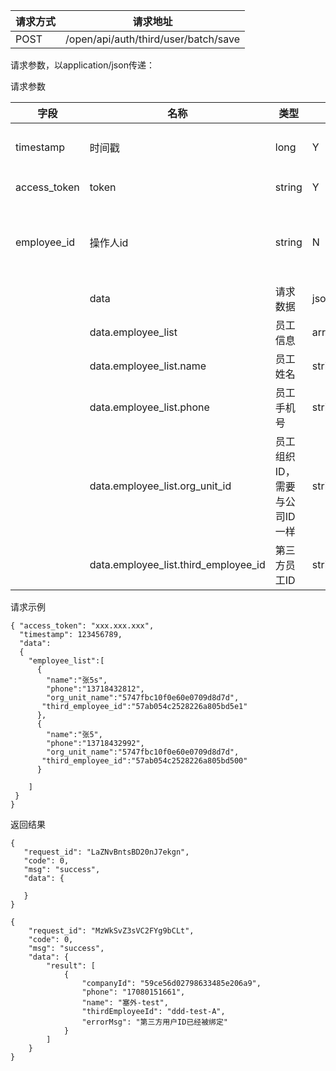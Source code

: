 | 请求方式 | 请求地址 |
| --- | --- |
| POST | /open/api/auth/third/user/batch/save |

请求参数，以application/json传递：

请求参数

| 字段 | 名称 | 类型 | 必填 | 描述 |
| --- | --- | --- | --- | --- |
| timestamp | 时间戳 | long | Y | 13位时间戳 |
| access\_token | token | string | Y | 登录 token |
| employee\_id | 操作人id | string | N| 操作人id,调用接口人 id |
|  | data | 请求数据 | jsonstring | Y |
|  | data.employee\_list | 员工信息 | array | Y |
|  | data.employee\_list.name | 员工姓名 | string | Y |
|  | data.employee\_list.phone | 员工手机号 | string | Y |
|  | data.employee\_list.org\_unit\_id | 员工组织ID，需要与公司ID一样 | string | Y |
|  | data.employee\_list.third\_employee\_id | 第三方员工ID | string | Y |

请求示例

```
{ "access_token": "xxx.xxx.xxx",
  "timestamp": 123456789,
  "data":
  {  
    "employee_list":[
      {
        "name":"张5s",
        "phone":"13718432812",
        "org_unit_name":"5747fbc10f0e60e0709d8d7d",
       "third_employee_id":"57ab054c2528226a805bd5e1"
      },
      {
        "name":"张5",
        "phone":"13718432992",
        "org_unit_name":"5747fbc10f0e60e0709d8d7d",
       "third_employee_id":"57ab054c2528226a805bd500"
      }

    ]  
 }
}
```

返回结果

```
{
   "request_id": "LaZNvBntsBD20nJ7ekgn",
   "code": 0,
   "msg": "success",
   "data": {

   }
}
```

```
{
    "request_id": "MzWkSvZ3sVC2FYg9bCLt",
    "code": 0,
    "msg": "success",
    "data": {
        "result": [
            {
                "companyId": "59ce56d02798633485e206a9",
                "phone": "17080151661",
                "name": "塞外-test",
                "thirdEmployeeId": "ddd-test-A",
                "errorMsg": "第三方用户ID已经被绑定"
            }
        ]
    }
}
```



